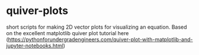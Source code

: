 # quiver-plots
short scripts for making 2D vector plots for visualizing an equation.
Based on the excellent matplotlib quiver plot tutorial here (https://pythonforundergradengineers.com/quiver-plot-with-matplotlib-and-jupyter-notebooks.html)
